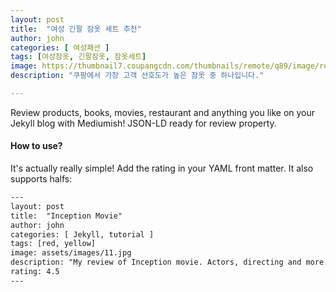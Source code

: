 ```yaml
---
layout: post
title:  "여성 긴팔 잠옷 세트 추천"
author: john
categories: [ 여성패션 ]
tags: [여성잠옷, 긴팔잠옷, 잠옷세트]
image: https://thumbnail7.coupangcdn.com/thumbnails/remote/q89/image/retail/images/2020/10/06/17/7/59de1391-f4a8-4e60-a5fa-38844db03163.jpg
description: "쿠팡에서 가장 고객 선호도가 높은 잠옷 중 하나입니다."

---
```


Review products, books, movies, restaurant and anything you like on your Jekyll blog with Mediumish! JSON-LD ready for review property.

#### How to use?

It's actually really simple! Add the rating in your YAML front matter. It also supports halfs:

```html
---
layout: post
title:  "Inception Movie"
author: john
categories: [ Jekyll, tutorial ]
tags: [red, yellow]
image: assets/images/11.jpg
description: "My review of Inception movie. Actors, directing and more."
rating: 4.5
---
```
